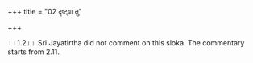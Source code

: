 +++
title = "02 दृष्ट्वा तु"

+++
  
  
।।1.2।। Sri Jayatirtha did not comment on this sloka. The commentary
starts from 2.11.  
  
